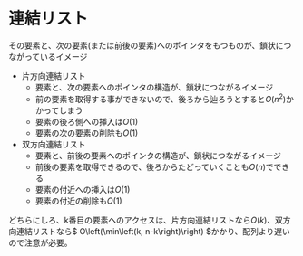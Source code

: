 # 連結リスト

その要素と、次の要素(または前後の要素)へのポインタをもつものが、鎖状につながっているイメージ

- 片方向連結リスト
  - 要素と、次の要素へのポインタの構造が、鎖状につながるイメージ
  - 前の要素を取得する事ができないので、後ろから辿ろうとすると$O\left(n^2\right)$かかってしまう
  - 要素の後ろ側への挿入は$O\left(1\right)$
  - 要素の次の要素の削除も$O\left(1\right)$
- 双方向連結リスト
  - 要素と、前後の要素へのポインタの構造が、鎖状につながるイメージ
  - 前後の要素を取得できるので、後ろからたどっていくことも$O\left(n\right)$でできる
  - 要素の付近への挿入は$O\left(1\right)$
  - 要素の付近の削除も$O\left(1\right)$

どちらにしろ、k番目の要素へのアクセスは、片方向連結リストなら$O\left(k\right)$、双方向連結リストなら$ O\left(\min\left(k, n-k\right)\right) $かかり、配列より遅いので注意が必要。
